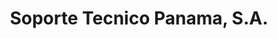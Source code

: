 ---
title: "Soporte Tecnico Panama, S.A."
url: /david/soporte-tecnico-panama-s-a/
shop: electrónica
---